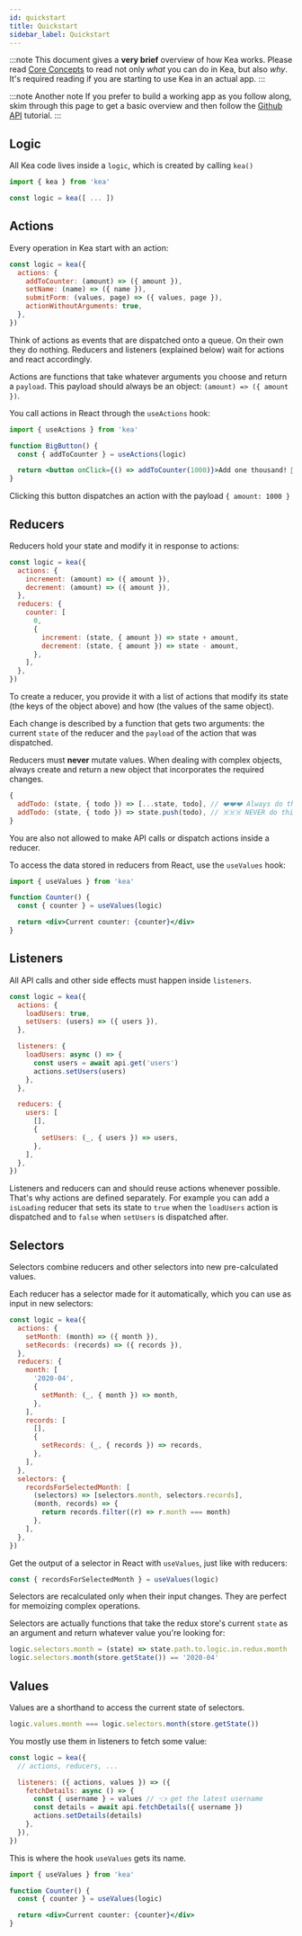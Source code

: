 ```yaml
---
id: quickstart
title: Quickstart
sidebar_label: Quickstart
---
```


:::note
This document gives a **very brief** overview of how Kea works. Please read
[Core Concepts](/docs/BROKEN) to read not only _what_ you can do in Kea, but also _why_.
It's required reading if you are starting to use Kea in an actual app.
:::

:::note Another note
If you prefer to build a working app as you follow along, skim through this page to get a basic
overview and then follow the [Github API](/docs/BROKEN) tutorial.
:::

## Logic

All Kea code lives inside a `logic`, which is created by calling `kea()`

```javascript
import { kea } from 'kea'

const logic = kea([ ... ])
```

## Actions

Every operation in Kea start with an action:

```javascript
const logic = kea({
  actions: {
    addToCounter: (amount) => ({ amount }),
    setName: (name) => ({ name }),
    submitForm: (values, page) => ({ values, page }),
    actionWithoutArguments: true,
  },
})
```

Think of actions as events that are dispatched onto a queue. On their own they do nothing.
Reducers and listeners (explained below) wait for actions and react accordingly.

Actions are functions that take whatever arguments you choose and return a `payload`.
This payload should always be an object: `(amount) => ({ amount })`.

You call actions in React through the `useActions` hook:

```jsx
import { useActions } from 'kea'

function BigButton() {
  const { addToCounter } = useActions(logic)

  return <button onClick={() => addToCounter(1000)}>Add one thousand! 🤩</button>
}
```

Clicking this button dispatches an action with the payload `{ amount: 1000 }`

## Reducers

Reducers hold your state and modify it in response to actions:

```javascript
const logic = kea({
  actions: {
    increment: (amount) => ({ amount }),
    decrement: (amount) => ({ amount }),
  },
  reducers: {
    counter: [
      0,
      {
        increment: (state, { amount }) => state + amount,
        decrement: (state, { amount }) => state - amount,
      },
    ],
  },
})
```

To create a reducer, you provide it with a list of actions that modify its state (the keys of the object above) and how
(the values of the same object).

Each change is described by a function that gets two arguments: the current `state` of the reducer and the `payload` of
the action that was dispatched.

Reducers must **never** mutate values. When dealing with complex objects,
always create and return a new object that incorporates the required changes.

```javascript
{
  addTodo: (state, { todo }) => [...state, todo], // ❤️❤️❤️ Always do this!
  addTodo: (state, { todo }) => state.push(todo), // ☠️☠️☠️ NEVER do this!
}
```

You are also not allowed to make API calls or dispatch actions inside a reducer.

To access the data stored in reducers from React, use the `useValues` hook:

```jsx
import { useValues } from 'kea'

function Counter() {
  const { counter } = useValues(logic)

  return <div>Current counter: {counter}</div>
}
```

## Listeners

All API calls and other side effects must happen inside `listeners`.

```javascript
const logic = kea({
  actions: {
    loadUsers: true,
    setUsers: (users) => ({ users }),
  },

  listeners: {
    loadUsers: async () => {
      const users = await api.get('users')
      actions.setUsers(users)
    },
  },

  reducers: {
    users: [
      [],
      {
        setUsers: (_, { users }) => users,
      },
    ],
  },
})
```

Listeners and reducers can and should reuse actions whenever possible. That's why actions are defined separately.
For example you can add a `isLoading` reducer that sets its state to `true` when the `loadUsers` action is dispatched
and to `false` when `setUsers` is dispatched after.

## Selectors

Selectors combine reducers and other selectors into new pre-calculated values.

Each reducer has a selector made for it automatically, which you can use as input in new selectors:

```javascript
const logic = kea({
  actions: {
    setMonth: (month) => ({ month }),
    setRecords: (records) => ({ records }),
  },
  reducers: {
    month: [
      '2020-04',
      {
        setMonth: (_, { month }) => month,
      },
    ],
    records: [
      [],
      {
        setRecords: (_, { records }) => records,
      },
    ],
  },
  selectors: {
    recordsForSelectedMonth: [
      (selectors) => [selectors.month, selectors.records],
      (month, records) => {
        return records.filter((r) => r.month === month)
      },
    ],
  },
})
```

Get the output of a selector in React with `useValues`, just like with reducers:

```javascript
const { recordsForSelectedMonth } = useValues(logic)
```

Selectors are recalculated only when their input changes. They are perfect for memoizing complex operations.

Selectors are actually functions that take the redux store's current `state` as an argument and return
whatever value you're looking for:

```javascript
logic.selectors.month = (state) => state.path.to.logic.in.redux.month
logic.selectors.month(store.getState()) == '2020-04'
```

## Values

Values are a shorthand to access the current state of selectors.

```javascript
logic.values.month === logic.selectors.month(store.getState())
```

You mostly use them in listeners to fetch some value:

```javascript
const logic = kea({
  // actions, reducers, ...

  listeners: ({ actions, values }) => ({
    fetchDetails: async () => {
      const { username } = values // 👈 get the latest username
      const details = await api.fetchDetails({ username })
      actions.setDetails(details)
    },
  }),
})
```

This is where the hook `useValues` gets its name.

```jsx
import { useValues } from 'kea'

function Counter() {
  const { counter } = useValues(logic)

  return <div>Current counter: {counter}</div>
}
```

<br />
